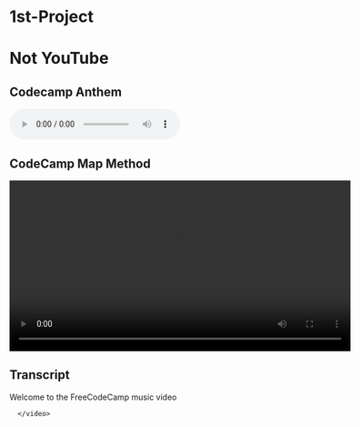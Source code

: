 # 1st-Project
<!DOCTYPE html>
<html lang="en">
<head>
  <meta charset="UTF-8">
  <meta name="viewport" content="width=device-width, initial-scale=1.0">
  <title>Multimedia Player</title>
</head>

<body>
<h1>Not YouTube</h1>
<section>
  <h2>Codecamp Anthem</h2>
  <audio controls aria-label="Codecamp anthem">
    <source src="https://cdn.freecodecamp.org/curriculum/js-music-player/sailing-away.mp3"  type="audio">
    </audio>
  </section>
  <section>
    <h2>CodeCamp Map Method</h2>
    <video controls width="600" aria-label="codecamp video"> 
      <source src="https://cdn.freecodecamp.org/curriculum/labs/What is the map method and how does it work.mp4" type="video">
      <track src="" kind="captions" srclang="en" label="english">
      </video>
      </section>
      <section>
        <h2>Transcript</h2>
        <p>Welcome to the FreeCodeCamp music video</p>
        </section>
      
      
      
      
      </video>





</body>


</html>
